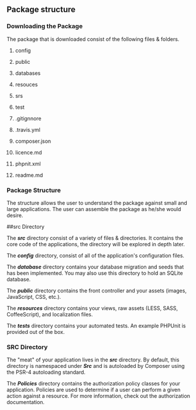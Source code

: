 ## Package structure
### Downloading the Package
The package that is downloaded consist of the following files & folders. 

1. config

2. public

3. databases

4. resouces

5. srs

6. test

7. .gitignnore

8. .travis.yml

9. composer.json

10. licence.md

11. phpnit.xml

12. readme.md

### Package Structure
The structure allows the user to understand the package against small and large applications. The user can assemble the package as he/she would desire. 

##src Directory

The ***src*** directory consist of a variety of files & directories. It contains the core code of the applications, the directory will be explored in depth later. 

The ***config*** directory, consist of all of the application's configuration files.

The ***database*** directory contains your database migration and seeds that has been implemented. You may also use this directory to hold an SQLite database.

The ***public*** directory contains the front controller and your assets (images, JavaScript, CSS, etc.).

The ***resources*** directory contains your views, raw assets (LESS, SASS, CoffeeScript), and localization files.

The ***tests*** directory contains your automated tests. An example PHPUnit is provided out of the box.
### SRC Directory
The "meat" of your application lives in the ***src*** directory. By default, this directory is namespaced under ***Src*** and is autoloaded by Composer using the PSR-4 autoloading standard.

The ***Policies*** directory contains the authorization policy classes for your application. Policies are used to determine if a user can perform a given action against a resource. For more information, check out the authorization documentation.
